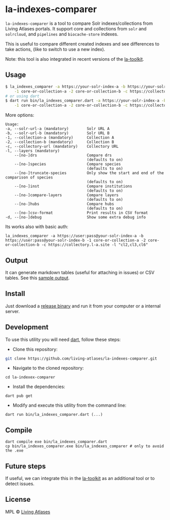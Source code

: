 # la-indexes-comparer

`la-indexes-comparer` is a tool to compare Solr indexes/collections from Living Atlases portals. It support core and collections from `solr` and `solrcloud`, and `pipelines` and `biocache-store` indexes.

This is useful to compare different created indexes and see differences to take actions, (like to switch to use a new index).

Note: this tool is also integrated in recent versions of the [la-toolkit](https://github.com/living-atlases/la-toolkit).

## Usage

``` bash
$ la_indexes_comparer -a https://your-solr-index-a -b https://your-solr-index-b  \
    -1 core-or-collection-a -2 core-or-collection-b -c https://collectory.l-a.site -l "cl2,cl3,cl6" > report.txt
# or using dart
$ dart run bin/la_indexes_comparer.dart -a https://your-solr-index-a -b https://your-solr-index-b \
    -1 core-or-collection-a -2 core-or-collection-b -c https://collectory.l-a.site -l "cl2,cl3,cl6" > report.txt
```

More options:
```
Usage:
-a, --solr-url-a (mandatory)        Solr URL A
-b, --solr-url-b (mandatory)        Solr URL B
-1, --collection-a (mandatory)      Collection A
-2, --collection-b (mandatory)      Collection B
-c, --collectory-url (mandatory)    Collectory URL
-l, --layers (mandatory)
    --[no-]drs                      Compare drs
                                    (defaults to on)
    --[no-]species                  Compare species
                                    (defaults to on)
    --[no-]truncate-species         Only show the start and end of the comparison of species
                                    (defaults to on)
    --[no-]inst                     Compare institutions
                                    (defaults to on)
    --[no-]compare-layers           Compare layers
                                    (defaults to on)
    --[no-]hubs                     Compare hubs
                                    (defaults to on)
    --[no-]csv-format               Print results in CSV format
-d, --[no-]debug                    Show some extra debug info
```

Its works also with basic auth:
``` 
la_indexes_comparer -a https://user:pass@your-solr-index-a -b https://user:pass@your-solr-index-b -1 core-or-collection-a -2 core-or-collection-b -c https://collectory.l-a.site -l "cl2,cl3,cl6" 
```

## Output

It can generate markdown tables (useful for attaching in issues) or CSV tables. See this [sample output](results-sample.md).

## Install

Just download a [release binary](https://github.com/living-atlases/la-indexes-comparer/releases) and run it from your computer or a internal server.

## Development

To use this utility you will need [dart](https://dart.dev/get-dart), follow these steps:
- Clone this repository:
```bash
git clone https://github.com/living-atlases/la-indexes-comparer.git
```
- Navigate to the cloned repository:
```
cd la-indexex-comparer
```
- Install the dependencies:
```
dart pub get
```
- Modify and execute this utility from the command line:
```
dart run bin/la_indexes_comparer.dart (...)
```

## Compile

```
dart compile exe bin/la_indexes_comparer.dart
cp bin/la_indexes_comparer.exe bin/la_indexes_comparer # only to avoid the .exe
```

## Future steps

If useful, we can integrate this in the [la-toolkit](https://github.com/living-atlases/la-toolkit) as an additional tool or to detect issues. 

## License

MPL © [Living Atlases](https://living-atlases.gbif.org)
